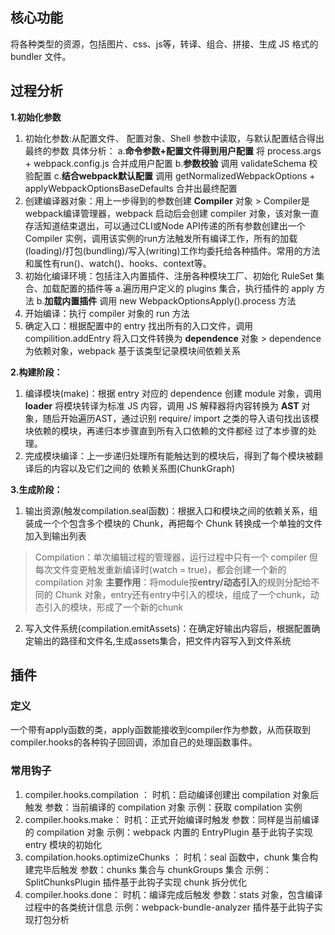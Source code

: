 ## 核心功能
将各种类型的资源，包括图片、css、js等，转译、组合、拼接、生成 JS 格式的 bundler 文件。
## 过程分析
**1.初始化参数**
  1. 初始化参数:从配置文件、 配置对象、Shell 参数中读取，与默认配置结合得出最终的参数
    具体分析：
      a.**命令参数+配置文件得到用户配置** 将 process.args + webpack.config.js 合并成用户配置
      b.**参数校验** 调用 validateSchema 校验配置
      c.**结合webpack默认配置** 调用 getNormalizedWebpackOptions + applyWebpackOptionsBaseDefaults 合并出最终配置
  2. 创建编译器对象：用上一步得到的参数创建 **Compiler** 对象
    > Compiler是webpack编译管理器，webpack 启动后会创建 compiler 对象，该对象一直存活知道结束退出，可以通过CLI或Node API传递的所有参数创建出一个Compiler 实例，调用该实例的run方法触发所有编译工作，所有的加载(loading)/打包(bundling)/写入(writing)工作均委托给各种插件。常用的方法和属性有run()、watch()、hooks、context等。
  3. 初始化编译环境：包括注入内置插件、注册各种模块工厂、初始化 RuleSet 集合、加载配置的插件等
    a.遍历用户定义的 plugins 集合，执行插件的 apply 方法
    b.**加载内置插件** 调用 new WebpackOptionsApply().process 方法
  4. 开始编译：执行 compiler 对象的 run 方法
  5. 确定入口：根据配置中的 entry 找出所有的入口文件，调用 compilition.addEntry 将入口文件转换为 **dependence** 对象
    > dependence为依赖对象，webpack 基于该类型记录模块间依赖关系

**2.构建阶段：**
  1. 编译模块(make)：根据 entry 对应的 dependence 创建 module 对象，调用 **loader** 将模块转译为标准 JS 内容，调用 JS 解释器将内容转换为 **AST** 对象，随后开始遍历AST，通过识别 require/ import 之类的导入语句找出该模块依赖的模块，再递归本步骤直到所有入口依赖的文件都经
  过了本步骤的处理。
  2. 完成模块编译：上一步递归处理所有能触达到的模块后，得到了每个模块被翻译后的内容以及它们之间的 依赖关系图(ChunkGraph)

**3.生成阶段：**
  1. 输出资源(触发compilation.seal函数)：根据入口和模块之间的依赖关系，组装成一个个包含多个模块的 Chunk，再把每个 Chunk 转换成一个单独的文件加入到输出列表
  > Compilation：单次编辑过程的管理器，运行过程中只有一个 compiler 但每次文件变更触发重新编译时(watch = true)，都会创建一个新的 compilation 对象
  **主要作用**：将module按**entry/动态引入**的规则分配给不同的 Chunk 对象，entry还有entry中引入的模块，组成了一个chunk，动态引入的模块，形成了一个新的chunk
  2. 写入文件系统(compilation.emitAssets)：在确定好输出内容后，根据配置确定输出的路径和文件名,生成assets集合，把文件内容写入到文件系统

## 插件
### 定义
一个带有apply函数的类，apply函数能接收到compiler作为参数，从而获取到compiler.hooks的各种钩子回回调，添加自己的处理函数事件。
### 常用钩子
1. compiler.hooks.compilation ：
  时机：启动编译创建出 compilation 对象后触发
  参数：当前编译的 compilation 对象
  示例：获取 compilation 实例
2. compiler.hooks.make：
  时机：正式开始编译时触发
  参数：同样是当前编译的 compilation 对象
  示例：webpack 内置的 EntryPlugin 基于此钩子实现 entry 模块的初始化
3. compilation.hooks.optimizeChunks ：
  时机：seal 函数中，chunk 集合构建完毕后触发
  参数：chunks 集合与 chunkGroups 集合
  示例：SplitChunksPlugin 插件基于此钩子实现 chunk 拆分优化
4. compiler.hooks.done：
  时机：编译完成后触发
  参数：stats 对象，包含编译过程中的各类统计信息
  示例：webpack-bundle-analyzer 插件基于此钩子实现打包分析